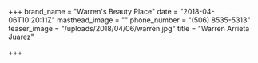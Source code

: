+++
brand_name = "Warren's Beauty Place"
date = "2018-04-06T10:20:11Z"
masthead_image = ""
phone_number = "(506) 8535-5313"
teaser_image = "/uploads/2018/04/06/warren.jpg"
title = "Warren Arrieta Juarez"

+++
